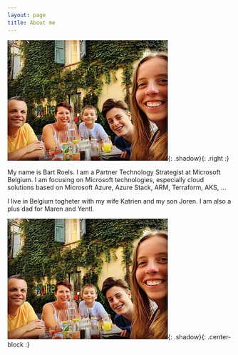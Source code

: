 ```yaml
---
layout: page
title: About me
---
```

![Image of my family](img/myfamily.jpg){: .shadow}{: .right :}

My name is Bart Roels. 
I am a Partner Technology Strategist at Microsoft Belgium.
I am focusing on Microsoft technologies, especially cloud solutions based on Microsoft Azure, Azure Stack, ARM, Terraform, AKS, ...

I live in Belgium togheter with my wife Katrien and my son Joren. I am also a plus dad for Maren and Yentl.

![Image of my family](img/myfamily.jpg){: .shadow}{: .center-block :}

